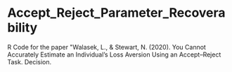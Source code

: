 # Accept_Reject_Parameter_Recoverability
R Code for the paper "Walasek, L., &amp; Stewart, N. (2020). You Cannot Accurately Estimate an Individual’s Loss Aversion Using an Accept–Reject Task. Decision.
